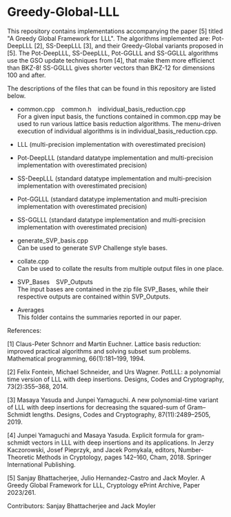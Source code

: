 # Greedy-Global-LLL

This repository contains implementations accompanying the paper [5] titled "A Greedy Global Framework for LLL".
 The algorithms implemented are: Pot-DeepLLL [2], SS-DeepLLL [3], and their Greedy-Global variants proposed in [5].
 The Pot-DeepLLL, SS-DeepLLL, Pot-GGLLL and SS-GGLLL algorithms use the GSO update techniques from [4], that make them more efficienct than BKZ-8!
 SS-GGLLL gives shorter vectors than BKZ-12 for dimensions 100 and after.

The descriptions of the files that can be found in this repository are listed below.

- common.cpp &ensp; common.h &ensp; individual_basis_reduction.cpp  
For a given input basis, the functions contained in common.cpp may be used to run various lattice basis reduction algorithms. The menu-driven execution of individual algorithms is in individual_basis_reduction.cpp.
 - LLL (multi-precision implementation with overestimated precision)
 - Pot-DeepLLL (standard datatype implementation and multi-precision implementation with overestimated precision)
 - SS-DeepLLL (standard datatype implementation and multi-precision implementation with overestimated precision)
 - Pot-GGLLL (standard datatype implementation and multi-precision implementation with overestimated precision)
 - SS-GGLLL (standard datatype implementation and multi-precision implementation with overestimated precision)

- generate_SVP_basis.cpp  
Can be used to generate SVP Challenge style bases. 

- collate.cpp  
Can be used to collate the results from multiple output files in one place.

- SVP_Bases &ensp; SVP_Outputs  
The input bases are contained in the zip file SVP_Bases, while their respective outputs are contained within SVP_Outputs.

- Averages  
This folder contains the summaries reported in our paper.

References:

 [1] Claus-Peter Schnorr and Martin Euchner. Lattice basis reduction: improved practical algorithms and solving subset sum problems. Mathematical programming, 66(1):181–199, 1994.
 
 [2] Felix Fontein, Michael Schneider, and Urs Wagner. PotLLL: a polynomial time version of LLL with deep insertions. Designs, Codes and Cryptography, 73(2):355–368, 2014.
 
 [3] Masaya Yasuda and Junpei Yamaguchi. A new polynomial-time variant of LLL with deep insertions for decreasing the squared-sum of Gram–Schmidt lengths. Designs, Codes and Cryptography, 87(11):2489–2505, 2019.
 
 [4] Junpei Yamaguchi and Masaya Yasuda. Explicit formula for gram-schmidt vectors in LLL with deep insertions and its applications. In Jerzy Kaczorowski, Josef Pieprzyk, and Jacek Pomykala, editors, Number-Theoretic Methods in Cryptology, pages 142–160, Cham, 2018. Springer International Publishing.
 
 [5] Sanjay Bhattacherjee, Julio Hernandez-Castro and Jack Moyler. A Greedy Global Framework for LLL, Cryptology ePrint Archive, Paper 2023/261.

Contributors:
 Sanjay Bhattacherjee and Jack Moyler
